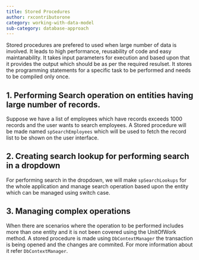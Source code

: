 ```yaml
---
title: Stored Procedures
author: rxcontributorone
category: working-with-data-model
sub-category: database-approach
---
```


Stored procedures are prefered to used when large number of data is involved. It leads to high performance, reusability of code and easy maintanability. It takes input parameters for execution and based upon that it provides the output which should be as per the required resulset. It stores the programming statements for a specific task to be performed and needs to be compiled only once. 

## 1. Performing Search operation on entities having large number of records.
Suppose we have a list of employees which have records exceeds 1000 records and the user wants to search employees. A Stored procedure will be made named `spSearchEmployees` which will be used to fetch the record list to be shown on the user interface.  

## 2. Creating search lookup for performing search in a dropdown
For performing search in the dropdown, we will make `spSearchLookups` for the whole application and manage search operation based upon the entity which can be managed using switch case.     

## 3. Managing complex operations
When there are scenarios where the operation to be performed includes more than one entity and it is not been covered using the UnitOfWork method. A stored procedure is made using `DbContextManager` the transaction is being opened and the changes are commited. For more information about it refer `DbContextManager`.